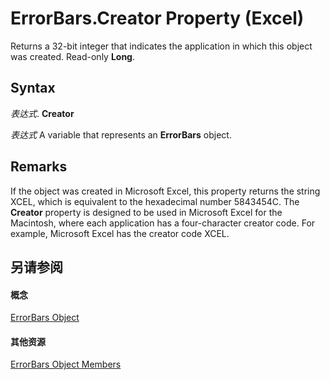 
# ErrorBars.Creator Property (Excel)

Returns a 32-bit integer that indicates the application in which this object was created. Read-only  **Long**.


## Syntax

 _表达式_. **Creator**

 _表达式_ A variable that represents an **ErrorBars** object.


## Remarks

If the object was created in Microsoft Excel, this property returns the string XCEL, which is equivalent to the hexadecimal number 5843454C. The  **Creator** property is designed to be used in Microsoft Excel for the Macintosh, where each application has a four-character creator code. For example, Microsoft Excel has the creator code XCEL.


## 另请参阅


#### 概念


[ErrorBars Object](646de974-bf6f-99c8-20dd-9ca514b7a304.md)
#### 其他资源


[ErrorBars Object Members](http://msdn.microsoft.com/library/f8eaf7ef-73b2-60ec-3661-2fbdd3e89c26%28Office.15%29.aspx)